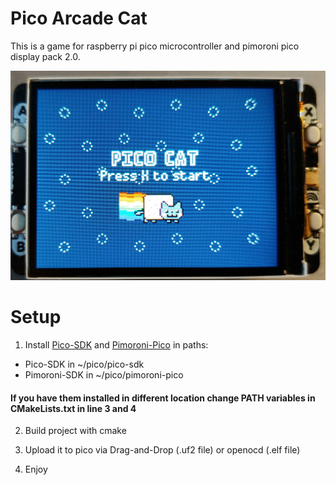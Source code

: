 # Pico Arcade Cat 

This is a game for raspberry pi pico microcontroller and pimoroni pico display pack 2.0.

![](https://github.com/Cyberus2603/PicoArcadeCat/blob/master/img1.jpg)

# Setup

1. Install [Pico-SDK](https://github.com/raspberrypi/pico-sdk) and [Pimoroni-Pico](https://github.com/pimoroni/pimoroni-pico) in paths:

- Pico-SDK in ~/pico/pico-sdk
- Pimoroni-SDK in ~/pico/pimoroni-pico

#### If you have them installed in different location change PATH variables in CMakeLists.txt in line 3 and 4

2. Build project with cmake

3. Upload it to pico via Drag-and-Drop (.uf2 file) or openocd (.elf file)

4. Enjoy